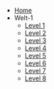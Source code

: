 <!-- docs/_sidebar.md -->

* [Home](/)
* Welt-1
    * [Level 1](Welt_1_Lvl_1.md)
    * [Level 2](Welt_1_Lvl_2.md)
    * [Level 3](Welt_1_Lvl_3.md)
    * [Level 4](Welt_1_Lvl_4.md)
    * [Level 5](Welt_1_Lvl_5.md)
    * [Level 6](Welt_1_Lvl_6.md)
    * [Level 7](Welt_1_Lvl_7.md)
    * [Level 8](Welt_1_Lvl_8.md)